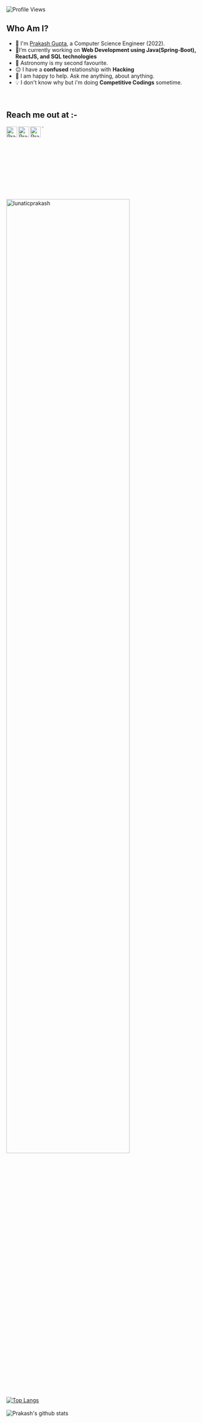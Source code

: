![Profile Views](https://rushter.com/counter.svg)
<br>

<!--<img alt = "Intro Gif" src="https://media.giphy.com/media/dWlfjTSCVVi7ufQX15/giphy.gif" width="800" height="550" />-->


## Who Am I?
   
- :school: I'm [Prakash Gupta](https://github.com/LunaticPrakash), a Computer Science Engineer (2022).
- 🎯I’m currently working on **Web Development using Java(Spring-Boot), ReactJS, and SQL technologies**
- 🔭 Astronomy is my second favourite.
- :neutral_face: I have a **confused** relationship with **Hacking**
- 💬 I am happy to help. Ask me anything, about anything.
- :bulb: I don't know why but i'm doing **Competitive Codings** sometime. <br> <br> <br>

## Reach me out at :-
 <a href="https://twitter.com/Lunatic_Prakash">
  <img align="left" alt="Prakash's Twitter" width="28x" src="https://img.icons8.com/color/48/000000/twitter.png" />
</a>

<a  href="https://www.linkedin.com/in/prakashgupta-/">
  <img align="left" alt="Prakash's Linkdein" width="28px" src="https://img.icons8.com/color/48/000000/linkedin.png" />
</a>

<a href="https://www.instagram.com/its___prakash/">
  <img align="left" alt="Prakash's Instagram" width="28px" src="https://img.icons8.com/fluent/48/000000/instagram-new.png" width="3.5%" />
</a>

<a href="mailto:prakash.25gupta@gmail.com">
  <img src="https://img.icons8.com/fluent/48/000000/gmail.png" width="3.3%"/> </a>                                 
  
 <br>   <br>          

<img align="center" src="https://github-readme-streak-stats.herokuapp.com/?user=lunaticprakash&" width = 80% alt="lunaticprakash" >
 <br> 
   
[![Top Langs](https://github-readme-stats.vercel.app/api/top-langs/?username=LunaticPrakash)](https://github.com/anuraghazra/github-readme-stats) <br>  
![Prakash's github stats](https://github-readme-stats.vercel.app/api?username=LunaticPrakash&show_icons=true&hide=[%22issues%22])

